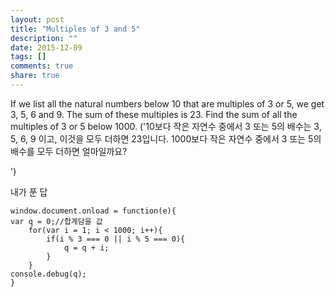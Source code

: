 ```yaml
---
layout: post
title: "Multiples of 3 and 5"
description: ""
date: 2015-12-09
tags: []
comments: true
share: true
---
```


If we list all the natural numbers below 10 that are multiples of 3 or 5, we
get 3, 5, 6 and 9. The sum of these multiples is 23. Find the sum of all the
multiples of 3 or 5 below 1000. ('10보다 작은 자연수 중에서 3 또는 5의 배수는 3, 5, 6, 9 이고,
이것을 모두 더하면 23입니다. 1000보다 작은 자연수 중에서 3 또는 5의 배수를 모두 더하면 얼마일까요?

')

  

내가 푼 답

  

    window.document.onload = function(e){
    var q = 0;//합계담을 값
        for(var i = 1; i < 1000; i++){
            if(i % 3 === 0 || i % 5 === 0){
                q = q + i;
            }
        }
    console.debug(q);
    }

  

